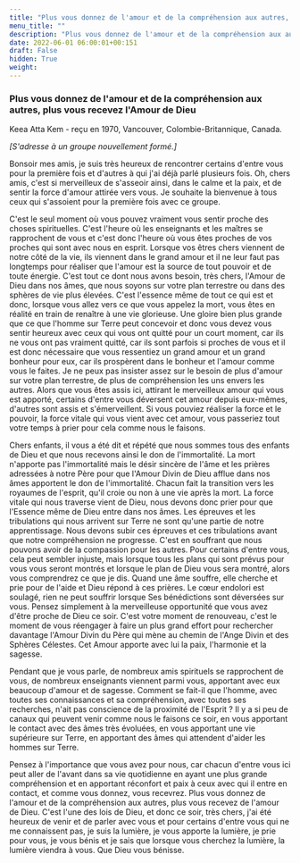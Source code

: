 ```yaml
---
title: "Plus vous donnez de l'amour et de la compréhension aux autres, plus vous recevez l'Amour de Dieu"
menu_title: ""
description: "Plus vous donnez de l'amour et de la compréhension aux autres, plus vous recevez l'Amour de Dieu"
date: 2022-06-01 06:00:01+00:151
draft: False
hidden: True
weight:
---
```

### Plus vous donnez de l'amour et de la compréhension aux autres, plus vous recevez l'Amour de Dieu

Keea Atta Kem - reçu en 1970, Vancouver, Colombie-Britannique, Canada.

*[S'adresse à un groupe nouvellement formé.]*

Bonsoir mes amis, je suis très heureux de rencontrer certains d'entre vous pour la première fois et d'autres à qui j'ai déjà parlé plusieurs fois. Oh, chers amis, c'est si merveilleux de s'asseoir ainsi, dans le calme et la paix, et de sentir la force d'amour attirée vers vous. Je souhaite la bienvenue à tous ceux qui s'assoient pour la première fois avec ce groupe.

C'est le seul moment où vous pouvez vraiment vous sentir proche des choses spirituelles. C'est l'heure où les enseignants et les maîtres se rapprochent de vous et c'est donc l'heure où vous êtes proches de vos proches qui sont avec nous en esprit. Lorsque vos êtres chers viennent de notre côté de la vie, ils viennent dans le grand amour et il ne leur faut pas longtemps pour réaliser que l'amour est la source de tout pouvoir et de toute énergie. C'est tout ce dont nous avons besoin, très chers, l'Amour de Dieu dans nos âmes, que nous soyons sur votre plan terrestre ou dans des sphères de vie plus élevées. C'est l'essence même de tout ce qui est et donc, lorsque vous allez vers ce que vous appelez la mort, vous êtes en réalité en train de renaître à une vie glorieuse. Une gloire bien plus grande que ce que l'homme sur Terre peut concevoir et donc vous devez vous sentir heureux avec ceux qui vous ont quitté pour un court moment, car ils ne vous ont pas vraiment quitté, car ils sont parfois si proches de vous et il est donc nécessaire que vous ressentiez un grand amour et un grand bonheur pour eux, car ils prospèrent dans le bonheur et l'amour comme vous le faites. Je ne peux pas insister assez sur le besoin de plus d'amour sur votre plan terrestre, de plus de compréhension les uns envers les autres. Alors que vous êtes assis ici, attirant le merveilleux amour qui vous est apporté, certains d'entre vous déversent cet amour depuis eux-mêmes, d'autres sont assis et s'émerveillent. Si vous pouviez réaliser la force et le pouvoir, la force vitale qui vous vient avec cet amour, vous passeriez tout votre temps à prier pour cela comme nous le faisons.

Chers enfants, il vous a été dit et répété que nous sommes tous des enfants de Dieu et que nous recevons ainsi le don de l'immortalité. La mort n'apporte pas l'immortalité mais le désir sincère de l'âme et les prières adressées à notre Père pour que l'Amour Divin de Dieu afflue dans nos âmes apportent le don de l'immortalité. Chacun fait la transition vers les royaumes de l'esprit, qu'il croie ou non à une vie après la mort. La force vitale qui nous traverse vient de Dieu, nous devons donc prier pour que l'Essence même de Dieu entre dans nos âmes. Les épreuves et les tribulations qui nous arrivent sur Terre ne sont qu'une partie de notre apprentissage. Nous devons subir ces épreuves et ces tribulations avant que notre compréhension ne progresse. C'est en souffrant que nous pouvons avoir de la compassion pour les autres. Pour certains d'entre vous, cela peut sembler injuste, mais lorsque tous les plans qui sont prévus pour vous vous seront montrés et lorsque le plan de Dieu vous sera montré, alors vous comprendrez ce que je dis. Quand une âme souffre, elle cherche et prie pour de l'aide et Dieu répond à ces prières. Le cœur endolori est soulagé, rien ne peut souffrir lorsque Ses bénédictions sont déversées sur vous. Pensez simplement à la merveilleuse opportunité que vous avez d'être proche de Dieu ce soir. C'est votre moment de renouveau, c'est le moment de vous réengager à faire un plus grand effort pour rechercher davantage l'Amour Divin du Père qui mène au chemin de l'Ange Divin et des Sphères Célestes. Cet Amour apporte avec lui la paix, l'harmonie et la sagesse.

Pendant que je vous parle, de nombreux amis spirituels se rapprochent de vous, de nombreux enseignants viennent parmi vous, apportant avec eux beaucoup d'amour et de sagesse. Comment se fait-il que l'homme, avec toutes ses connaissances et sa compréhension, avec toutes ses recherches, n'ait pas conscience de la proximité de l'Esprit ? Il y a si peu de canaux qui peuvent venir comme nous le faisons ce soir, en vous apportant le contact avec des âmes très évoluées, en vous apportant une vie supérieure sur Terre, en apportant des âmes qui attendent d'aider les hommes sur Terre.

Pensez à l'importance que vous avez pour nous, car chacun d'entre vous ici peut aller de l'avant dans sa vie quotidienne en ayant une plus grande compréhension et en apportant réconfort et paix à ceux avec qui il entre en contact, et comme vous donnez, vous recevrez. Plus vous donnez de l'amour et de la compréhension aux autres, plus vous recevez de l'amour de Dieu. C'est l'une des lois de Dieu, et donc ce soir, très chers, j'ai été heureux de venir et de parler avec vous et pour certains d'entre vous qui ne me connaissent pas, je suis la lumière, je vous apporte la lumière, je prie pour vous, je vous bénis et je sais que lorsque vous cherchez la lumière, la lumière viendra à vous. Que Dieu vous bénisse.
